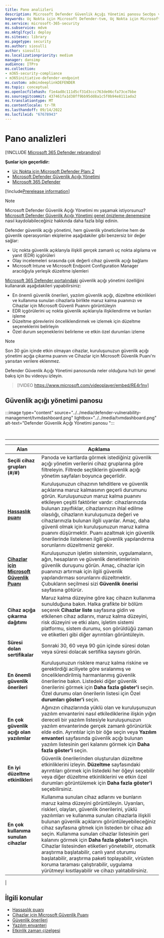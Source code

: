 ```yaml
---
title: Pano analizleri
description: Microsoft Defender Güvenlik Açığı Yönetimi panosu SecOps ve güvenlik yöneticilerinin siber güvenlik tehditlerini ele almalarına ve kuruluşlarının güvenlik dayanıklılığını oluşturmalarına yardımcı olabilir.
keywords: Uç Nokta için Microsoft Defender-tvm, Uç Nokta için Microsoft Defender-tvm panosu, tehdit & güvenlik açığı yönetimi, Tehdit ve Güvenlik Açığı Yönetimi , risk tabanlı tehdit & güvenlik açığı yönetimi, güvenlik yapılandırması, Cihazlar için Microsoft Güvenli Puanı, açığa çıkarma puanı Microsoft Defender Güvenlik Açığı Yönetimi
ms.service: microsoft-365-security
ms.subservice: mdvm
ms.mktglfcycl: deploy
ms.sitesec: library
ms.pagetype: security
ms.author: siosulli
author: siosulli
ms.localizationpriority: medium
manager: dansimp
audience: ITPro
ms.collection:
- m365-security-compliance
- m365initiative-defender-endpoint
ms.custom: admindeeplinkDEFENDER
ms.topic: conceptual
ms.openlocfilehash: f1e4ad8c111d5cf31d3ccc763de06cfa73ce7bbe
ms.sourcegitcommit: 437461fa1d38ff9bb95dd8a1c5f0b94e8111ada2
ms.translationtype: MT
ms.contentlocale: tr-TR
ms.lasthandoff: 09/14/2022
ms.locfileid: "67678943"
---
```

# <a name="dashboard-insights"></a>Pano analizleri

[!INCLUDE [Microsoft 365 Defender rebranding](../../includes/microsoft-defender.md)]

**Şunlar için geçerlidir:**

- [Uç Nokta için Microsoft Defender Planı 2](https://go.microsoft.com/fwlink/?linkid=2154037)
- [Microsoft Defender Güvenlik Açığı Yönetimi](index.yml)
- [Microsoft 365 Defender](https://go.microsoft.com/fwlink/?linkid=2118804)

[!include[Prerelease information](../../includes/prerelease.md)]

>[!Note]
> Microsoft Defender Güvenlik Açığı Yönetimi mı yaşamak istiyorsunuz? [Microsoft Defender Güvenlik Açığı Yönetimi genel önizleme denemesine](../defender-vulnerability-management/get-defender-vulnerability-management.md) nasıl kaydolabileceğiniz hakkında daha fazla bilgi edinin.

Defender güvenlik açığı yönetimi, hem güvenlik yöneticilerine hem de güvenlik operasyonları ekiplerine aşağıdakiler gibi benzersiz bir değer sağlar:

- Uç nokta güvenlik açıklarıyla ilişkili gerçek zamanlı uç nokta algılama ve yanıt (EDR) içgörüleri
- Olay incelemeleri sırasında çok değerli cihaz güvenlik açığı bağlamı
- Microsoft Intune ve Microsoft Endpoint Configuration Manager aracılığıyla yerleşik düzeltme işlemleri

<a href="https://go.microsoft.com/fwlink/p/?linkid=2077139" target="_blank">Microsoft 365 Defender portalındaki</a> güvenlik açığı yönetimi özelliğini kullanarak aşağıdakileri yapabilirsiniz:

- En önemli güvenlik önerileri, yazılım güvenlik açığı, düzeltme etkinlikleri ve kullanıma sunulan cihazlarla birlikte maruz kalma puanınızı ve Cihazlar için Microsoft Güvenli Puanını görüntüleyin
- EDR içgörülerini uç nokta güvenlik açıklarıyla ilişkilendirme ve bunları işleme
- Düzeltme görevlerini önceliklendirmek ve izlemek için düzeltme seçeneklerini belirleyin
- Özel durum seçeneklerini belirleme ve etkin özel durumları izleme

> [!NOTE]
> Son 30 gün içinde etkin olmayan cihazlar, kuruluşunuzun güvenlik açığı yönetimi açığa çıkarma puanını ve Cihazlar için Microsoft Güvenlik Puanı'nı yansıtan verilere eklenmez.

Defender Güvenlik Açığı Yönetimi panosunda neler olduğuna hızlı bir genel bakış için bu videoyu izleyin.

> [!VIDEO https://www.microsoft.com/videoplayer/embed/RE4r1nv]

## <a name="vulnerability-management-dashboard"></a>Güvenlik açığı yönetimi panosu

:::image type="content" source="../../media/defender-vulnerability-management/tvmdashboard.png" lightbox="../../media/tvmdashboard.png" alt-text="Defender Güvenlik Açığı Yönetimi panosu ":::

<br>

****

|Alan|Açıklama|
|---|---|
|**Seçili cihaz grupları (#/#)**|Panoda ve kartlarda görmek istediğiniz güvenlik açığı yönetim verilerini cihaz gruplarına göre filtreleyin. Filtrede seçtiklerin güvenlik açığı yönetim sayfaları boyunca geçerlidir.|
|[**Hassaslık puanı**](tvm-exposure-score.md)|Kuruluşunuzun cihazının tehditlere ve güvenlik açıklarına maruz kalmasının geçerli durumunu görün. Kuruluşunuzun maruz kalma puanını etkileyen çeşitli faktörler vardır: cihazlarınızda bulunan zayıflıklar, cihazlarınızın ihlal edilme olasılığı, cihazların kuruluşunuza değeri ve cihazlarınızla bulunan ilgili uyarılar. Amaç, daha güvenli olmak için kuruluşunuzun maruz kalma puanını düşürmektir. Puanı azaltmak için güvenlik önerilerinde listelenen ilgili güvenlik yapılandırma sorunlarını düzeltmeniz gerekir.|
|[**Cihazlar için Microsoft Güvenlik Puanı**](tvm-microsoft-secure-score-devices.md)|Kuruluşunuzun işletim sisteminin, uygulamaların, ağın, hesapların ve güvenlik denetimlerinin güvenlik duruşunu görün. Amaç, cihazlar için puanınızı artırmak için ilgili güvenlik yapılandırması sorunlarını düzeltmektir. Çubukların seçilmesi sizi **Güvenlik önerisi** sayfasına götürür.|
|**Cihaz açığa çıkarma dağıtımı**|Maruz kalma düzeyine göre kaç cihazın kullanıma sunulduğuna bakın. Halka grafikte bir bölüm seçerek **Cihazlar liste** sayfasına gidin ve etkilenen cihaz adlarını, maruz kalma düzeyini, risk düzeyini ve etki alanı, işletim sistemi platformu, sistem durumu, son görüldüğü zaman ve etiketleri gibi diğer ayrıntıları görüntüleyin.|
|**Süresi dolan sertifikalar**|Sonraki 30, 60 veya 90 gün içinde süresi dolan veya süresi dolacak sertifika sayısını görün.|
|**En önemli güvenlik önerileri**|Kuruluşunuzun risklere maruz kalma riskine ve gerektirdiği aciliyete göre sıralanmış ve önceliklendirilmiş harmanlanmış güvenlik önerilerine bakın. Listedeki diğer güvenlik önerilerini görmek için **Daha fazla göster'i** seçin. Özel durumu olan önerilerin listesi için Özel **durumları göster'i** seçin.|
|**En çok güvenlik açığı olan yazılımlar**|Ağınızın cihazlarında yüklü olan ve kuruluşunuzun yazılım envanterini nasıl etkilediklerine ilişkin yığın dereceli bir yazılım listesiyle kuruluşunuzun yazılım envanterinde gerçek zamanlı görünürlük elde edin. Ayrıntılar için bir öğe seçin veya **Yazılım envanteri** sayfasında güvenlik açığı bulunan yazılım listesinin geri kalanını görmek için **Daha fazla göster'i** seçin.|
|**En iyi düzeltme etkinlikleri**|Güvenlik önerilerinden oluşturulan düzeltme etkinliklerini izleyin. **Düzeltme** sayfasındaki ayrıntıları görmek için listedeki her öğeyi seçebilir veya diğer düzeltme etkinliklerini ve etkin özel durumları görüntülemek için **Daha fazla göster'i** seçebilirsiniz.|
|**En çok kullanıma sunulan cihazlar**|Kullanıma sunulan cihaz adlarını ve bunların maruz kalma düzeyini görüntüleyin. Uyarıları, riskleri, olayları, güvenlik önerilerini, yüklü yazılımları ve kullanıma sunulan cihazlarla ilişkili bulunan güvenlik açıklarını görüntüleyebileceğiniz cihaz sayfasına gitmek için listeden bir cihaz adı seçin. Kullanıma sunulan cihazlar listesinin geri kalanını görmek için **Daha fazla göster'i** seçin. Cihazlar listesinden etiketleri yönetebilir, otomatik araştırma başlatabilir, canlı yanıt oturumu başlatabilir, araştırma paketi toplayabilir, virüsten koruma taraması çalıştırabilir, uygulama yürütmeyi kısıtlayabilir ve cihazı yalıtabilirsiniz.|
|

## <a name="related-topics"></a>İlgili konular

- [Hassaslık puanı](tvm-exposure-score.md)
- [Cihazlar için Microsoft Güvenlik Puanı](tvm-microsoft-secure-score-devices.md)
- [Güvenlik önerileri](tvm-security-recommendation.md)
- [Yazılım envanteri](tvm-software-inventory.md)
- [Etkinlik zaman çizelgesi](threat-and-vuln-mgt-event-timeline.md)
